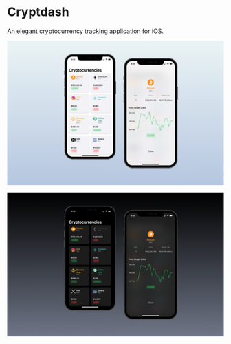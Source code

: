 # Cryptdash

An elegant cryptocurrency tracking application for iOS.

![Cryptdash Mockup (Light)](images/cryptdash-light.png)

![Cryptdash Mockup (Dark)](images/cryptdash-dark.png)